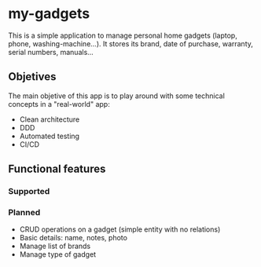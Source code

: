 # my-gadgets

This is a simple application to manage personal home gadgets (laptop, phone, washing-machine...). It stores its brand, date of purchase, warranty, serial numbers, manuals...

## Objetives

The main objetive of this app is to play around with some technical concepts in a "real-world" app:
- Clean architecture
- DDD
- Automated testing
- CI/CD

## Functional features

### Supported

### Planned

- CRUD operations on a gadget (simple entity with no relations)
- Basic details: name, notes, photo
- Manage list of brands
- Manage type of gadget
